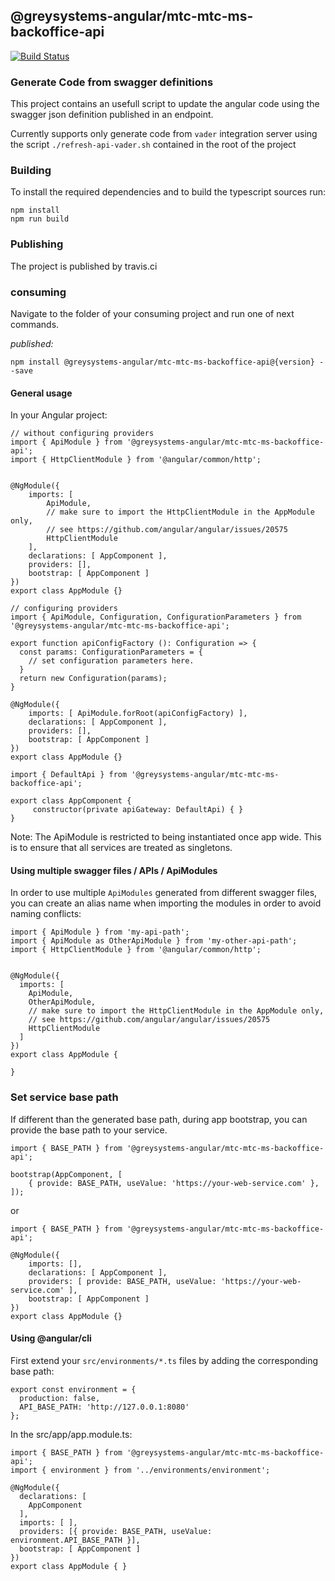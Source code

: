 ## @greysystems-angular/mtc-mtc-ms-backoffice-api

[![Build Status](https://travis-ci.org/grey-systems/mtc-ms-backoffice-api-angular.svg?branch=develop)](https://travis-ci.org/grey-systems/mtc-ms-backoffice-api-angular)

### Generate Code from swagger definitions

This project contains an usefull script to update the angular code using the swagger json definition published in an endpoint.

Currently supports only generate code from `vader` integration server using the script `./refresh-api-vader.sh` contained in the root of the project

### Building

To install the required dependencies and to build the typescript sources run:

```
npm install
npm run build
```

### Publishing

The project is published by travis.ci

### consuming

Navigate to the folder of your consuming project and run one of next commands.

_published:_

```
npm install @greysystems-angular/mtc-mtc-ms-backoffice-api@{version} --save
```

#### General usage

In your Angular project:

```
// without configuring providers
import { ApiModule } from '@greysystems-angular/mtc-mtc-ms-backoffice-api';
import { HttpClientModule } from '@angular/common/http';


@NgModule({
    imports: [
        ApiModule,
        // make sure to import the HttpClientModule in the AppModule only,
        // see https://github.com/angular/angular/issues/20575
        HttpClientModule
    ],
    declarations: [ AppComponent ],
    providers: [],
    bootstrap: [ AppComponent ]
})
export class AppModule {}
```

```
// configuring providers
import { ApiModule, Configuration, ConfigurationParameters } from '@greysystems-angular/mtc-mtc-ms-backoffice-api';

export function apiConfigFactory (): Configuration => {
  const params: ConfigurationParameters = {
    // set configuration parameters here.
  }
  return new Configuration(params);
}

@NgModule({
    imports: [ ApiModule.forRoot(apiConfigFactory) ],
    declarations: [ AppComponent ],
    providers: [],
    bootstrap: [ AppComponent ]
})
export class AppModule {}
```

```
import { DefaultApi } from '@greysystems-angular/mtc-mtc-ms-backoffice-api';

export class AppComponent {
	 constructor(private apiGateway: DefaultApi) { }
}
```

Note: The ApiModule is restricted to being instantiated once app wide.
This is to ensure that all services are treated as singletons.

#### Using multiple swagger files / APIs / ApiModules

In order to use multiple `ApiModules` generated from different swagger files,
you can create an alias name when importing the modules
in order to avoid naming conflicts:

```
import { ApiModule } from 'my-api-path';
import { ApiModule as OtherApiModule } from 'my-other-api-path';
import { HttpClientModule } from '@angular/common/http';


@NgModule({
  imports: [
    ApiModule,
    OtherApiModule,
    // make sure to import the HttpClientModule in the AppModule only,
    // see https://github.com/angular/angular/issues/20575
    HttpClientModule
  ]
})
export class AppModule {

}
```

### Set service base path

If different than the generated base path, during app bootstrap, you can provide the base path to your service.

```
import { BASE_PATH } from '@greysystems-angular/mtc-mtc-ms-backoffice-api';

bootstrap(AppComponent, [
    { provide: BASE_PATH, useValue: 'https://your-web-service.com' },
]);
```

or

```
import { BASE_PATH } from '@greysystems-angular/mtc-mtc-ms-backoffice-api';

@NgModule({
    imports: [],
    declarations: [ AppComponent ],
    providers: [ provide: BASE_PATH, useValue: 'https://your-web-service.com' ],
    bootstrap: [ AppComponent ]
})
export class AppModule {}
```

#### Using @angular/cli

First extend your `src/environments/*.ts` files by adding the corresponding base path:

```
export const environment = {
  production: false,
  API_BASE_PATH: 'http://127.0.0.1:8080'
};
```

In the src/app/app.module.ts:

```
import { BASE_PATH } from '@greysystems-angular/mtc-mtc-ms-backoffice-api';
import { environment } from '../environments/environment';

@NgModule({
  declarations: [
    AppComponent
  ],
  imports: [ ],
  providers: [{ provide: BASE_PATH, useValue: environment.API_BASE_PATH }],
  bootstrap: [ AppComponent ]
})
export class AppModule { }
```
